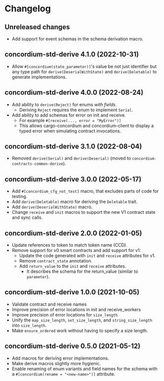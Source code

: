 # Changelog

## Unreleased changes

- Add support for event schemas in the schema derivation macro.

## concordium-std-derive 4.1.0 (2022-10-31)

- Allow `#[concordium(state_parameter)]`'s value be not just identifier but any type path
  for `derive(DeserialWithState)` and `derive(Deletable)` to generate implementations.

## concordium-std-derive 4.0.0 (2022-08-24)

- Add ability to `derive(Reject)` for enums *with fields*.
  - Deriving `Reject` requires the enum to implement `Serial`.
- Add ability to add schemas for error on init and receive.
  - For example `#[receive(..., error = "MyError")]`
  - This allows cargo-concordium and concordium-client to display a typed error
    when simulating contract invocations.

## concordium-std-derive 3.1.0 (2022-08-04)

- Removed `derive(Serial)` and `derive(Deserial)` (moved to `concordium-contracts-common-derive`).

## concordium-std-derive 3.0.0 (2022-05-17)

- Add `#[concordium_cfg_not_test]` macro, that excludes parts of code for testing.
- Add `derive(Deletable)` macro for deriving the `Deletable` trait.
- Add `derive(DeserialWithState)` macro.
- Change `receive` and `init` macros to support the new V1 contract state and
  sync calls.

## concordium-std-derive 2.0.0 (2022-01-05)

- Update references to token to match token name (CCD).
- Remove support for v0 smart contracts and add support for v1:
  - Update the code generated with `init` and `receive` attributes for v1.
  - Remove `contract_state` annotation.
  - Add `return_value` to the `init` and `receive` attributes.
    - It describes the schema for the return_value (similar to `parameter`).

## concordium-std-derive 1.0.0 (2021-10-05)

- Validate contract and receive names
- Improve precision of error locations in init and receive_workers
- Improve precision of error locations for `size_length`
- Unify the `map_size_length`, `set_size_length`, and `string_size_length`
  into `size_length`.
- Make `ensure_ordered` work without having to specify a size length.

## concordium-std-derive 0.5.0 (2021-05-12)

- Add macros for deriving error implementations.
- Make derive macros slightly more hygienic.
- Enable renaming of enum variants and field names for the schema with a
  `#[concordium(rename = "<new-name>")]` attribute.
